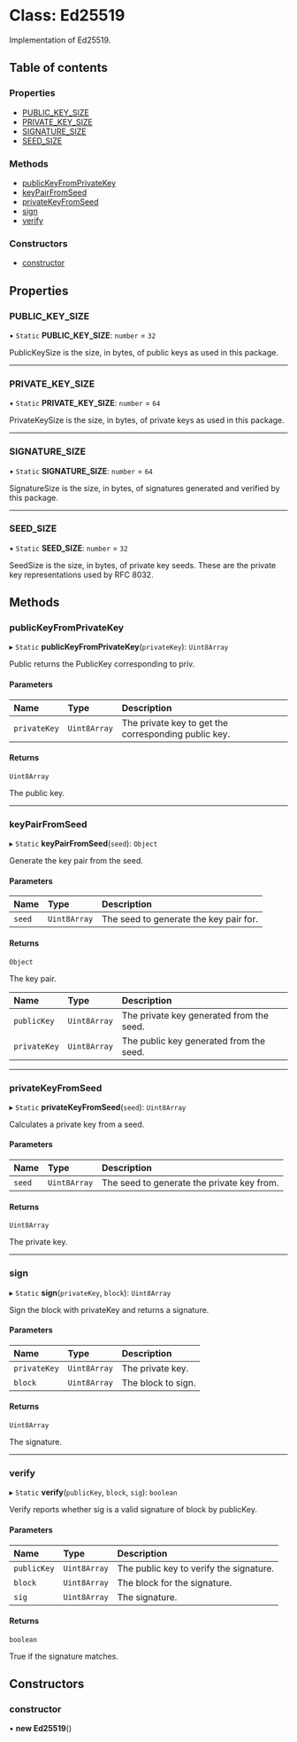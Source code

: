 # Class: Ed25519

Implementation of Ed25519.

## Table of contents

### Properties

- [PUBLIC\_KEY\_SIZE](Ed25519.md#public_key_size)
- [PRIVATE\_KEY\_SIZE](Ed25519.md#private_key_size)
- [SIGNATURE\_SIZE](Ed25519.md#signature_size)
- [SEED\_SIZE](Ed25519.md#seed_size)

### Methods

- [publicKeyFromPrivateKey](Ed25519.md#publickeyfromprivatekey)
- [keyPairFromSeed](Ed25519.md#keypairfromseed)
- [privateKeyFromSeed](Ed25519.md#privatekeyfromseed)
- [sign](Ed25519.md#sign)
- [verify](Ed25519.md#verify)

### Constructors

- [constructor](Ed25519.md#constructor)

## Properties

### PUBLIC\_KEY\_SIZE

▪ `Static` **PUBLIC\_KEY\_SIZE**: `number` = `32`

PublicKeySize is the size, in bytes, of public keys as used in this package.

___

### PRIVATE\_KEY\_SIZE

▪ `Static` **PRIVATE\_KEY\_SIZE**: `number` = `64`

PrivateKeySize is the size, in bytes, of private keys as used in this package.

___

### SIGNATURE\_SIZE

▪ `Static` **SIGNATURE\_SIZE**: `number` = `64`

SignatureSize is the size, in bytes, of signatures generated and verified by this package.

___

### SEED\_SIZE

▪ `Static` **SEED\_SIZE**: `number` = `32`

SeedSize is the size, in bytes, of private key seeds. These are the private key representations used by RFC 8032.

## Methods

### publicKeyFromPrivateKey

▸ `Static` **publicKeyFromPrivateKey**(`privateKey`): `Uint8Array`

Public returns the PublicKey corresponding to priv.

#### Parameters

| Name | Type | Description |
| :------ | :------ | :------ |
| `privateKey` | `Uint8Array` | The private key to get the corresponding public key. |

#### Returns

`Uint8Array`

The public key.

___

### keyPairFromSeed

▸ `Static` **keyPairFromSeed**(`seed`): `Object`

Generate the key pair from the seed.

#### Parameters

| Name | Type | Description |
| :------ | :------ | :------ |
| `seed` | `Uint8Array` | The seed to generate the key pair for. |

#### Returns

`Object`

The key pair.

| Name | Type | Description |
| :------ | :------ | :------ |
| `publicKey` | `Uint8Array` | The private key generated from the seed. |
| `privateKey` | `Uint8Array` | The public key generated from the seed. |

___

### privateKeyFromSeed

▸ `Static` **privateKeyFromSeed**(`seed`): `Uint8Array`

Calculates a private key from a seed.

#### Parameters

| Name | Type | Description |
| :------ | :------ | :------ |
| `seed` | `Uint8Array` | The seed to generate the private key from. |

#### Returns

`Uint8Array`

The private key.

___

### sign

▸ `Static` **sign**(`privateKey`, `block`): `Uint8Array`

Sign the block with privateKey and returns a signature.

#### Parameters

| Name | Type | Description |
| :------ | :------ | :------ |
| `privateKey` | `Uint8Array` | The private key. |
| `block` | `Uint8Array` | The block to sign. |

#### Returns

`Uint8Array`

The signature.

___

### verify

▸ `Static` **verify**(`publicKey`, `block`, `sig`): `boolean`

Verify reports whether sig is a valid signature of block by publicKey.

#### Parameters

| Name | Type | Description |
| :------ | :------ | :------ |
| `publicKey` | `Uint8Array` | The public key to verify the signature. |
| `block` | `Uint8Array` | The block for the signature. |
| `sig` | `Uint8Array` | The signature. |

#### Returns

`boolean`

True if the signature matches.

## Constructors

### constructor

• **new Ed25519**()
